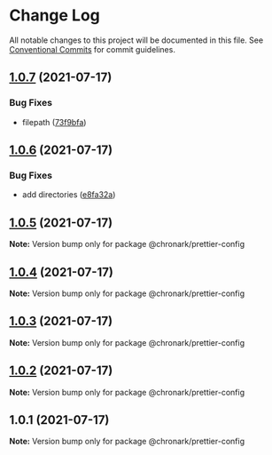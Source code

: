 # Change Log

All notable changes to this project will be documented in this file.
See [Conventional Commits](https://conventionalcommits.org) for commit guidelines.

## [1.0.7](https://github.com/chronark/shared/compare/@chronark/prettier-config@1.0.6...@chronark/prettier-config@1.0.7) (2021-07-17)


### Bug Fixes

* filepath ([73f9bfa](https://github.com/chronark/shared/commit/73f9bfac7eedf5a66ada2a1d34358b297000a529))





## [1.0.6](https://github.com/chronark/shared/compare/@chronark/prettier-config@1.0.5...@chronark/prettier-config@1.0.6) (2021-07-17)


### Bug Fixes

* add directories ([e8fa32a](https://github.com/chronark/shared/commit/e8fa32a9a5d76ab28cb5742a026df1f0ecbb7153))





## [1.0.5](https://github.com/chronark/shared/compare/@chronark/prettier-config@1.0.4...@chronark/prettier-config@1.0.5) (2021-07-17)

**Note:** Version bump only for package @chronark/prettier-config

## [1.0.4](https://github.com/chronark/shared/compare/@chronark/prettier-config@1.0.3...@chronark/prettier-config@1.0.4) (2021-07-17)

**Note:** Version bump only for package @chronark/prettier-config

## [1.0.3](https://github.com/chronark/shared/compare/@chronark/prettier-config@1.0.1...@chronark/prettier-config@1.0.3) (2021-07-17)

**Note:** Version bump only for package @chronark/prettier-config

## [1.0.2](https://github.com/chronark/shared/compare/@chronark/prettier-config@1.0.1...@chronark/prettier-config@1.0.2) (2021-07-17)

**Note:** Version bump only for package @chronark/prettier-config

## 1.0.1 (2021-07-17)

**Note:** Version bump only for package @chronark/prettier-config
